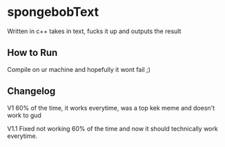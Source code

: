 # spongebobText
Written in c++ takes in text, fucks it up and outputs the result

## How to Run
Compile on ur machine and hopefully it wont fail ;)


## Changelog
V1 60% of the time, it works everytime, was a top kek meme and doesn't work to gud

V1.1 Fixed not working 60% of the time and now it should technically work everytime.
